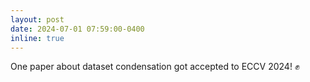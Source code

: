 ```yaml
---
layout: post
date: 2024-07-01 07:59:00-0400
inline: true
---
```


One paper about dataset condensation got accepted to ECCV 2024! :fist:    
